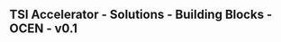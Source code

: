 TSI Accelerator - Solutions - Building Blocks - OCEN - v0.1
--------------------------------------------------------------------------------------------


